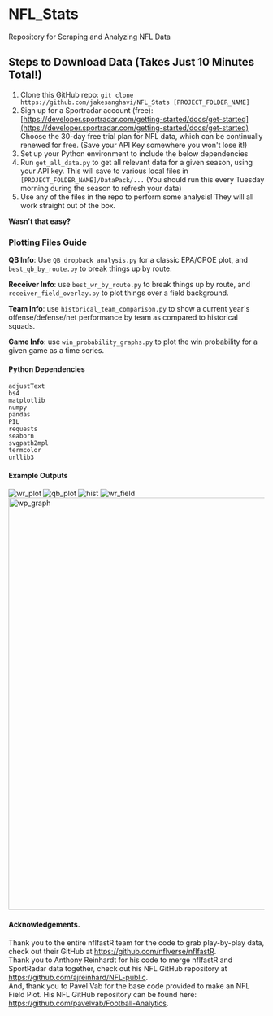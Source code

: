 # NFL_Stats
Repository for Scraping and Analyzing NFL Data

## Steps to Download Data (Takes Just 10 Minutes Total!)
1. Clone this GitHub repo: `git clone https://github.com/jakesanghavi/NFL_Stats [PROJECT_FOLDER_NAME]`
2. Sign up for a Sportradar account (free): [https://developer.sportradar.com/getting-started/docs/get-started](https://developer.sportradar.com/getting-started/docs/get-started) Choose the 30-day free trial plan for NFL data, which can be continually renewed for free. (Save your API Key somewhere you won't lose it!)
3. Set up your Python environment to include the below dependencies
4. Run `get_all_data.py` to get all relevant data for a given season, using your API key. This will save to various local files in `[PROJECT_FOLDER_NAME]/DataPack/...` (You should run this every Tuesday morning during the season to refresh your data)
5. Use any of the files in the repo to perform some analysis! They will all work straight out of the box.

**Wasn't that easy?**

### Plotting Files Guide

**QB Info**: Use `QB_dropback_analysis.py` for a classic EPA/CPOE plot, and `best_qb_by_route.py` to break things up by route.

**Receiver Info**: use `best_wr_by_route.py` to break things up by route, and `receiver_field_overlay.py` to plot things over a field background.

**Team Info**: use `historical_team_comparison.py` to show a current year's offense/defense/net performance by team as compared to historical squads.

**Game Info**: use `win_probability_graphs.py` to plot the win probability for a given game as a time series.

#### Python Dependencies

```
adjustText
bs4
matplotlib
numpy
pandas
PIL
requests
seaborn
svgpath2mpl
termcolor
urllib3
```

#### Example Outputs

<img alt="wr_plot" src="https://github.com/user-attachments/assets/33e0b8e0-cbb6-4a76-b99e-557ad9974900" />
<img alt="qb_plot" src="https://github.com/user-attachments/assets/e3296bdf-a260-4689-bd29-b196401282be" />
<img alt="hist" src="https://github.com/user-attachments/assets/ee230b7c-26e9-42c7-bac9-aa4d5a7de233" />
<img alt="wr_field" src="https://github.com/user-attachments/assets/8440f26c-046d-497c-a202-c2c8953bb4c0" />
<img width="861" height="811" alt="wp_graph" src="https://github.com/user-attachments/assets/40e04d9b-5322-421e-928f-b1bed77562e0" />


#### Acknowledgements. 
Thank you to the entire nflfastR team for the code to grab play-by-play data, check out their GitHub at https://github.com/nflverse/nflfastR.  
Thank you to Anthony Reinhardt for his code to merge nflfastR and SportRadar data together, check out his NFL GitHub repository at https://github.com/ajreinhard/NFL-public.  
And, thank you to Pavel Vab for the base code provided to make an NFL Field Plot. His NFL GitHub repository can be found here: https://github.com/pavelvab/Football-Analytics.
